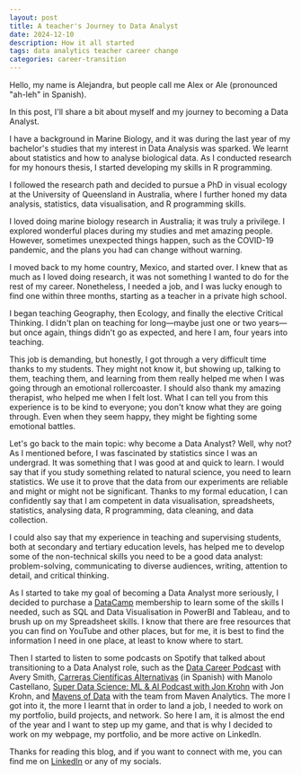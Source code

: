 ```yaml
---
layout: post
title: A teacher's Journey to Data Analyst
date: 2024-12-10
description: How it all started
tags: data analytics teacher career change
categories: career-transition
---
```


Hello, my name is Alejandra, but people call me Alex or Ale (pronounced "ah-leh" in Spanish).

In this post, I'll share a bit about myself and my journey to becoming a Data Analyst.

I have a background in Marine Biology, and it was during the last year of my bachelor's studies that my interest in Data Analysis was sparked. We learnt about statistics and how to analyse biological data. As I conducted research for my honours thesis, I started developing my skills in R programming.

I followed the research path and decided to pursue a PhD in visual ecology at the University of Queensland in Australia, where I further honed my data analysis, statistics, data visualisation, and R programming skills.

I loved doing marine biology research in Australia; it was truly a privilege. I explored wonderful places during my studies and met amazing people. However, sometimes unexpected things happen, such as the COVID-19 pandemic, and the plans you had can change without warning.

I moved back to my home country, Mexico, and started over. I knew that as much as I loved doing research, it was not something I wanted to do for the rest of my career. Nonetheless, I needed a job, and I was lucky enough to find one within three months, starting as a teacher in a private high school.

I began teaching Geography, then Ecology, and finally the elective Critical Thinking. I didn't plan on teaching for long—maybe just one or two years—but once again, things didn't go as expected, and here I am, four years into teaching.

This job is demanding, but honestly, I got through a very difficult time thanks to my students. They might not know it, but showing up, talking to them, teaching them, and learning from them really helped me when I was going through an emotional rollercoaster. I should also thank my amazing therapist, who helped me when I felt lost. What I can tell you from this experience is to be kind to everyone; you don't know what they are going through. Even when they seem happy, they might be fighting some emotional battles.

Let's go back to the main topic: why become a Data Analyst? Well, why not? As I mentioned before, I was fascinated by statistics since I was an undergrad. It was something that I was good at and quick to learn. I would say that if you study something related to natural science, you need to learn statistics. We use it to prove that the data from our experiments are reliable and might or might not be significant. Thanks to my formal education, I can confidently say that I am competent in data visualisation, spreadsheets, statistics, analysing data, R programming, data cleaning, and data collection.

I could also say that my experience in teaching and supervising students, both at secondary and tertiary education levels, has helped me to develop some of the non-technical skills you need to be a good data analyst: problem-solving, communicating to diverse audiences, writing, attention to detail, and critical thinking.

As I started to take my goal of becoming a Data Analyst more seriously, I decided to purchase a [DataCamp](https://www.datacamp.com/) membership to learn some of the skills I needed, such as SQL and Data Visualisation in PowerBI and Tableau, and to brush up on my Spreadsheet skills. I know that there are free resources that you can find on YouTube and other places, but for me, it is best to find the information I need in one place, at least to know where to start.

Then I started to listen to some podcasts on Spotify that talked about transitioning to a Data Analyst role, such as the [Data Career Podcast](https://datacareerpodcast.com/) with Avery Smith, [Carreras Científicas Alternativas](https://carrerascientificasalternativas.com/podcast-entrevistas/) (in Spanish) with Manolo Castellano, [Super Data Science: ML & AI Podcast with Jon Krohn](https://www.superdatascience.com/podcast)  with Jon Krohn, and [Mavens of Data](https://mavenanalytics.io/mavens-of-data) with the team from Maven Analytics. The more I got into it, the more I learnt that in order to land a job, I needed to work on my portfolio, build projects, and network. So here I am, it is almost the end of the year and I want to step up my game, and that is why I decided to work on my webpage, my portfolio, and be more active on LinkedIn.

Thanks for reading this blog, and if you want to connect with me, you can find me on [LinkedIn](https://www.linkedin.com/in/alejandralopezgalan/)  or any of my socials.


